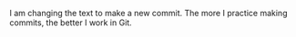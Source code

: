 I am changing the text to make a new commit.
The more I practice making commits, the better I work in Git.